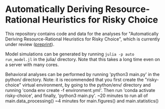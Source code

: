 # Automatically Deriving Resource-Rational Heuristics for Risky Choice

This repository contains code and data for the analyses for "Automatically Deriving Resource-Rational Heuristics for Risky Choice", 
which is currently under review ([preprint](https://psyarxiv.com/mg7dn)).

Model simulations can be generated by running `julia -p auto run_model.jl` in the julia/ directory. Note that this takes a long time even on a server with many cores.

Behavioral analyses can be performed by running 'python3 main.py' in the python/ directory.
Note: it is recommended that you first create the "risky-choice" virtual environment, by going to the python/env/ directory and running 'conda env create -f environment.yml'. Then run 'conda activate risky-choice', and finally, 'python3 main.py'.
~20 minutes to run all of main.data_processing()
~4 minutes for main.figures() and main.statistics()
